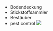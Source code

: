 - Bodendeckung
- Stickstoffsammler
- Bestäuber
- pest control 
![](https://youtu.be/XLPUN2wGbwA?si=S0_GhB9yaCgZ9od1)